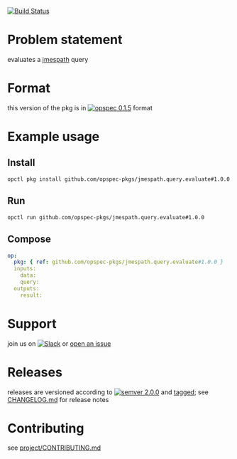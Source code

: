 [![Build Status](https://travis-ci.org/opspec-pkgs/jmespath.query.evaluate.svg?branch=master)](https://travis-ci.org/opspec-pkgs/jmespath.query.evaluate)

# Problem statement

evaluates a [jmespath](http://jmespath.org/) query

# Format

this version of the pkg is in [![opspec 0.1.5](https://img.shields.io/badge/opspec-0.1.5-brightgreen.svg?colorA=6b6b6b&colorB=fc16be)](https://opspec.io/0.1.5/packages.html) format

# Example usage

## Install

```shell
opctl pkg install github.com/opspec-pkgs/jmespath.query.evaluate#1.0.0
```

## Run

```
opctl run github.com/opspec-pkgs/jmespath.query.evaluate#1.0.0
```

## Compose

```yaml
op:
  pkg: { ref: github.com/opspec-pkgs/jmespath.query.evaluate#1.0.0 }
  inputs:
    data:
    query:
  outputs:
    result:
```

# Support

join us on
[![Slack](https://opspec-slackin.herokuapp.com/badge.svg)](https://opspec-slackin.herokuapp.com/)
or
[open an issue](https://github.com/opspec-pkgs/jmespath.query.evaluate/issues)

# Releases

releases are versioned according to
[![semver 2.0.0](https://img.shields.io/badge/semver-2.0.0-brightgreen.svg)](http://semver.org/spec/v2.0.0.html)
and [tagged](https://git-scm.com/book/en/v2/Git-Basics-Tagging); see
[CHANGELOG.md](CHANGELOG.md) for release notes

# Contributing

see
[project/CONTRIBUTING.md](https://github.com/opspec-pkgs/project/blob/master/CONTRIBUTING.md)
